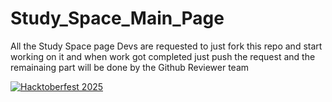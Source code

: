 # Study_Space_Main_Page
All the Study Space page Devs are requested to just fork this repo and start working on it and when work got completed just push the request and the remainaing part will be done by the Github Reviewer team

[![Hacktoberfest 2025](https://img.shields.io/badge/Hacktoberfest-2025-blueviolet)](https://hacktoberfest.com/)
